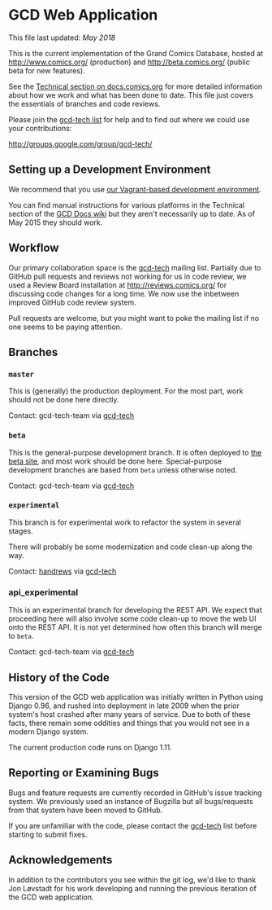 # GCD Web Application

This file last updated: *May 2018*

This is the current implementation of the Grand Comics Database, hosted at
http://www.comics.org/ (production) and http://beta.comics.org/ (public beta
for new features).

See the [Technical section on docs.comics.org](http://docs.comics.org/wiki/Main_Page#Technical_Details)
for more detailed information about how we work and what has been done to date.
This file just covers the essentials of branches and code reviews.

Please join the [gcd-tech list](http://groups.google.com/group/gcd-tech/) for
help and to find out where we could use your contributions:

http://groups.google.com/group/gcd-tech/

## Setting up a Development Environment

We recommend that you use [our Vagrant-based development environment](https://github.com/GrandComicsDatabase/gcd-django-vagrant-install).

You can find manual instructions for various platforms in the Technical section
of the [GCD Docs wiki](http://docs.comics.org/wiki/Main_Page) but they aren't
necessarily up to date.  As of May 2015 they should work.

## Workflow

Our primary collaboration space is the
[gcd-tech](http://groups.google.com/group/gcd-tech/) mailing list.
Partially due to GitHub pull requests and reviews not working for us in code 
review, we used a Review Board installation at http://reviews.comics.org/ for
discussing code changes for a long time. We now use the inbetween improved 
GitHub code review system.

Pull requests are welcome, but you might want to poke the mailing list if
no one seems to be paying attention.

## Branches

### `master`

This is (generally) the production deployment.  For the most part, work
should not be done here directly.

Contact: gcd-tech-team
via [gcd-tech](http://groups.google.com/group/gcd-tech/)

### `beta`

This is the general-purpose development branch.  It is often deployed to
[the beta site](http://beta.comics.org/), and most work should be done here.
Special-purpose development branches are based from `beta` unless otherwise
noted.

Contact: gcd-tech-team
via [gcd-tech](http://groups.google.com/group/gcd-tech/)

### `experimental`

This branch is for experimental work to refactor the system in
several stages.  

There will probably be some modernization and code clean-up along the way.

Contact: [handrews](https://github.com/handrews)
via [gcd-tech](http://groups.google.com/group/gcd-tech/)

### api_experimental

This is an experimental branch for developing the REST API. We expect that
proceeding here will also involve some code clean-up to move the web UI onto
the REST API.  It is not yet determined how often this branch will merge
to `beta`.

Contact: gcd-tech-team
via [gcd-tech](http://groups.google.com/group/gcd-tech/)

## History of the Code

This version of the GCD web application was initially written in Python using
Django 0.96, and rushed into deployment in late 2009 when the prior system's
host crashed after many years of service.  Due to both of these facts, there
remain some oddities and things that you would not see in a modern Django system.

The current production code runs on Django 1.11.

## Reporting or Examining Bugs

Bugs and feature requests are currently recorded in GitHub's issue tracking system. We previously
used an instance of Bugzilla but all bugs/requests from that system have been moved to GitHub. 

If you are unfamiliar with the code, please contact the
[gcd-tech](http://groups.google.com/group/gcd-tech/) list before starting
to submit fixes.


## Acknowledgements

In addition to the contributors you see within the git log, we'd like to
thank Jon Løvstadt for his work developing and running the previous iteration
of the GCD web application.
